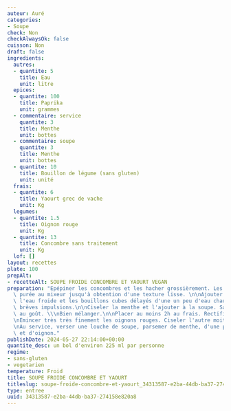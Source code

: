```yaml
---
auteur: Auré
categories:
- Soupe
check: Non
checkAlwaysOk: false
cuisson: Non
draft: false
ingredients:
  autres:
  - quantite: 5
    title: Eau
    unit: litre
  epices:
  - quantite: 100
    title: Paprika
    unit: grammes
  - commentaire: service
    quantite: 3
    title: Menthe
    unit: bottes
  - commentaire: soupe
    quantite: 3
    title: Menthe
    unit: bottes
  - quantite: 10
    title: Bouillon de légume (sans gluten)
    unit: unité
  frais:
  - quantite: 6
    title: Yaourt grec de vache
    unit: Kg
  legumes:
  - quantite: 1.5
    title: Oignon rouge
    unit: Kg
  - quantite: 13
    title: Concombre sans traitement
    unit: Kg
  lof: []
layout: recettes
plate: 100
prepAlt:
- recetteAlt: SOUPE FROIDE CONCOMBRE ET YAOURT VEGAN
preparation: "Epépiner les concombres et les hacher grossièrement. Les réduire en\
  \ purée au mixeur jusqu'à obtention d'une texture lisse. \n\nAjouter le yaourt grec,\
  \ l'eau froide et les bouillons cubes délayés d'une un peu d'eau chaude. Mixer par\
  \ brèves impulsions.\n\nCiseler la menthe et l'ajouter à la soupe. Saler et poivrer\
  \ au goût. \\\nBien mélanger.\n\nPlacer au moins 2h au frais. Rectifier l'assaisonnement.\n\
  \nEmincer très très finement les oignons rouges. Ciseler l'autre moitié de la menthe.\n\
  \nAu service, verser une louche de soupe, parsemer de menthe, d'une pincée de paprika\
  \ et d'oignon."
publishDate: 2024-05-27 22:14:00+00:00
quantite_desc: un bol d'environ 225 ml par personne
regime:
- sans-gluten
- vegetarien
temperature: Froid
title: SOUPE FROIDE CONCOMBRE ET YAOURT
titleslug: soupe-froide-concombre-et-yaourt_34313587-e2ba-44db-ba37-274158e820a8
type: entree
uuid: 34313587-e2ba-44db-ba37-274158e820a8
---
```

